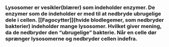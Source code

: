 ### Lysosomer er vesikler(blærer) som indeholder enzymer. De enzymer som de indeholder er med til at nedbryde ubrugelige dele i cellen. [[Fagocytter]](hvide blodlegemer, som nedbryder bakterier) indeholder mange lysosomer. Hvilket giver mening, da de nedbryder den “ubrugelige” bakterie. Når en celle dør sprænger lysosomerne og nedbryder cellen indefra.